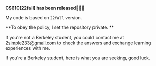 **CS61C(22fall) has been released**🎉🎉🎉

My code is based on `22fall` version. 

**To obey the policy, I set the repository private. **

If you're not a Berkeley student, you could contact me at 2simple233@gmail.com to check the answers and exchange learning experiences with me.

If you're a Berkeley student, [here](https://cs61c.org/fa22/policies/#academic-integrity) is what you are seeking, good luck.

